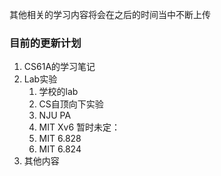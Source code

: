 其他相关的学习内容将会在之后的时间当中不断上传

### 目前的更新计划
1. CS61A的学习笔记
2. Lab实验
    1. 学校的lab
    2. CS自顶向下实验   
    3. NJU PA
    4. MIT Xv6
    暂时未定：
    5. MIT 6.828
    6. MIT 6.824
3. 其他内容